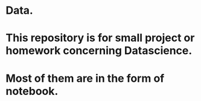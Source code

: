 # Data.
# This repository is for small project or homework concerning Datascience.
# Most of them are in the form of notebook.
